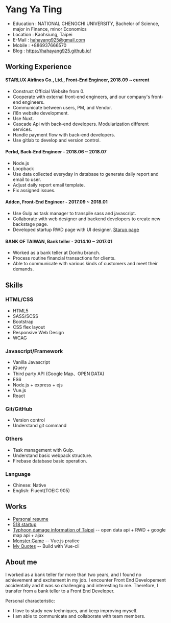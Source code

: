 # Yang Ya Ting

* Education : NATIONAL CHENGCHI UNIVERSITY, Bachelor of Science, major in Finance, minor Economics
* Location : Kaohsiung, Taipei
* E-Mail : hahayang925@gmail.com
* Mobile : +886937666570
* Blog : https://hahayang925.github.io/

## Working Experience

#### STARLUX Airlines Co., Ltd., Front-End Engineer, 2018.09 ~ current
* Construct Official Website from 0.
* Cooperate with external front-end engineers, and our company's front-end engineers.
* Communicate between users, PM, and Vendor.
* i18n website development.
* Use Nuxt.
* Cascade Api with back-end developers. Modularization different services.
* Handle payment flow with back-end developers.
* Use gitlab to develop and version control.

#### Perkd, Back-End Engineer - 2018.06 ~ 2018.07
* Node.js
* Loopback
* Use data collected everyday in database to generate daily report and email to user.
* Adjust daily report email template.
* Fix assigned issues.

#### Addcn, Front-End Engineer - 2017.09 ~ 2018.01
* Use Gulp as task manager to transpile sass and javascript.
* Collaborate with web designer and backend developers to create new backstage page.
* Developed startup RWD page with UI designer. [Starup page](https://www.518.com.tw/startup-jackercleaning.html)

#### BANK OF TAIWAN, Bank teller - 2014.10 ~ 2017.01
* Worked as a bank teller at Donhu branch.
* Process routine financial transactions for clients.
* Able to communicate with various kinds of customers and meet their demands.


## Skills

### HTML/CSS

* HTML5
* SASS/SCSS
* Bootstrap
* CSS flex layout
* Responsive Web Design
* WCAG


### Javascript/Framework

* Vanilla Javascript
* jQuery
* Third party API (Google Map、OPEN DATA)
* ES6
* Node.js + express + ejs
* Vue.js
* React

### Git/GitHub

* Version control
* Understand git command

### Others

* Task management with Gulp.
* Understand basic webpack structure.
* Firebase database basic operation. 

### Language

* Chinese: Native
* English: Fluent(TOEIC 905)

## Works

* [Personal resume](https://hahayang925.github.io/resume/)
* [518 startup](https://www.518.com.tw/startup-jackercleaning.html)
* [Typhoon damage information of Taipei](https://hahayang925.github.io/typhoon/)
  -- open data api + RWD + google map api + ajax
* [Monster Game](https://hahayang925.github.io/monstergame/)
  --  Vue.js pratice
* [My Quotes](https://hahayang925.github.io/myQuote/)
  -- Build with Vue-cli
  
## About me

I worked as a bank teller for more than two years, and I found no achievement and excitement in my job. I encounter Front End Developement accidentally and it was so challenging and interesting to me. Therefore, I transfer from a bank teller to a Front End Developer.

Personal characteristic:
* I love to study new techniques, and keep improving myself.
* I am able to communicate and collaborate with team members.
